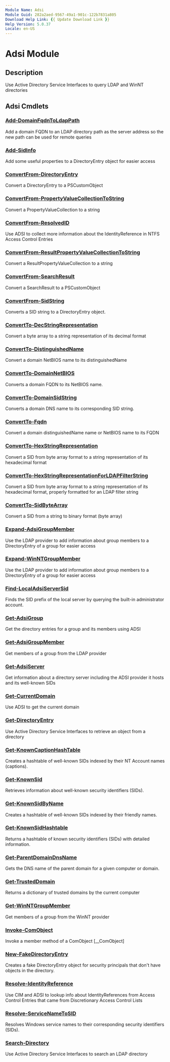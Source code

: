 ```yaml
---
Module Name: Adsi
Module Guid: 282a2aed-9567-49a1-901c-122b7831a805
Download Help Link: {{ Update Download Link }}
Help Version: 5.0.37
Locale: en-US
---
```


# Adsi Module
## Description
Use Active Directory Service Interfaces to query LDAP and WinNT directories

## Adsi Cmdlets
### [Add-DomainFqdnToLdapPath](docs\en-US/Add-DomainFqdnToLdapPath.md)
Add a domain FQDN to an LDAP directory path as the server address so the new path can be used for remote queries

### [Add-SidInfo](docs\en-US/Add-SidInfo.md)
Add some useful properties to a DirectoryEntry object for easier access

### [ConvertFrom-DirectoryEntry](docs\en-US/ConvertFrom-DirectoryEntry.md)
Convert a DirectoryEntry to a PSCustomObject

### [ConvertFrom-PropertyValueCollectionToString](docs\en-US/ConvertFrom-PropertyValueCollectionToString.md)
Convert a PropertyValueCollection to a string

### [ConvertFrom-ResolvedID](docs\en-US/ConvertFrom-ResolvedID.md)
Use ADSI to collect more information about the IdentityReference in NTFS Access Control Entries

### [ConvertFrom-ResultPropertyValueCollectionToString](docs\en-US/ConvertFrom-ResultPropertyValueCollectionToString.md)
Convert a ResultPropertyValueCollection to a string

### [ConvertFrom-SearchResult](docs\en-US/ConvertFrom-SearchResult.md)
Convert a SearchResult to a PSCustomObject

### [ConvertFrom-SidString](docs\en-US/ConvertFrom-SidString.md)
Converts a SID string to a DirectoryEntry object.

### [ConvertTo-DecStringRepresentation](docs\en-US/ConvertTo-DecStringRepresentation.md)
Convert a byte array to a string representation of its decimal format

### [ConvertTo-DistinguishedName](docs\en-US/ConvertTo-DistinguishedName.md)
Convert a domain NetBIOS name to its distinguishedName

### [ConvertTo-DomainNetBIOS](docs\en-US/ConvertTo-DomainNetBIOS.md)
Converts a domain FQDN to its NetBIOS name.

### [ConvertTo-DomainSidString](docs\en-US/ConvertTo-DomainSidString.md)
Converts a domain DNS name to its corresponding SID string.

### [ConvertTo-Fqdn](docs\en-US/ConvertTo-Fqdn.md)
Convert a domain distinguishedName name or NetBIOS name to its FQDN

### [ConvertTo-HexStringRepresentation](docs\en-US/ConvertTo-HexStringRepresentation.md)
Convert a SID from byte array format to a string representation of its hexadecimal format

### [ConvertTo-HexStringRepresentationForLDAPFilterString](docs\en-US/ConvertTo-HexStringRepresentationForLDAPFilterString.md)
Convert a SID from byte array format to a string representation of its hexadecimal format, properly formatted for an LDAP filter string

### [ConvertTo-SidByteArray](docs\en-US/ConvertTo-SidByteArray.md)
Convert a SID from a string to binary format (byte array)

### [Expand-AdsiGroupMember](docs\en-US/Expand-AdsiGroupMember.md)
Use the LDAP provider to add information about group members to a DirectoryEntry of a group for easier access

### [Expand-WinNTGroupMember](docs\en-US/Expand-WinNTGroupMember.md)
Use the LDAP provider to add information about group members to a DirectoryEntry of a group for easier access

### [Find-LocalAdsiServerSid](docs\en-US/Find-LocalAdsiServerSid.md)
Finds the SID prefix of the local server by querying the built-in administrator account.

### [Get-AdsiGroup](docs\en-US/Get-AdsiGroup.md)
Get the directory entries for a group and its members using ADSI

### [Get-AdsiGroupMember](docs\en-US/Get-AdsiGroupMember.md)
Get members of a group from the LDAP provider

### [Get-AdsiServer](docs\en-US/Get-AdsiServer.md)
Get information about a directory server including the ADSI provider it hosts and its well-known SIDs

### [Get-CurrentDomain](docs\en-US/Get-CurrentDomain.md)
Use ADSI to get the current domain

### [Get-DirectoryEntry](docs\en-US/Get-DirectoryEntry.md)
Use Active Directory Service Interfaces to retrieve an object from a directory

### [Get-KnownCaptionHashTable](docs\en-US/Get-KnownCaptionHashTable.md)
Creates a hashtable of well-known SIDs indexed by their NT Account names (captions).

### [Get-KnownSid](docs\en-US/Get-KnownSid.md)
Retrieves information about well-known security identifiers (SIDs).

### [Get-KnownSidByName](docs\en-US/Get-KnownSidByName.md)
Creates a hashtable of well-known SIDs indexed by their friendly names.

### [Get-KnownSidHashtable](docs\en-US/Get-KnownSidHashtable.md)
Returns a hashtable of known security identifiers (SIDs) with detailed information.

### [Get-ParentDomainDnsName](docs\en-US/Get-ParentDomainDnsName.md)
Gets the DNS name of the parent domain for a given computer or domain.

### [Get-TrustedDomain](docs\en-US/Get-TrustedDomain.md)
Returns a dictionary of trusted domains by the current computer

### [Get-WinNTGroupMember](docs\en-US/Get-WinNTGroupMember.md)
Get members of a group from the WinNT provider

### [Invoke-ComObject](docs\en-US/Invoke-ComObject.md)
Invoke a member method of a ComObject [__ComObject]

### [New-FakeDirectoryEntry](docs\en-US/New-FakeDirectoryEntry.md)
Creates a fake DirectoryEntry object for security principals that don't have objects in the directory.

### [Resolve-IdentityReference](docs\en-US/Resolve-IdentityReference.md)
Use CIM and ADSI to lookup info about IdentityReferences from Access Control Entries that came from Discretionary Access Control Lists

### [Resolve-ServiceNameToSID](docs\en-US/Resolve-ServiceNameToSID.md)
Resolves Windows service names to their corresponding security identifiers (SIDs).

### [Search-Directory](docs\en-US/Search-Directory.md)
Use Active Directory Service Interfaces to search an LDAP directory


